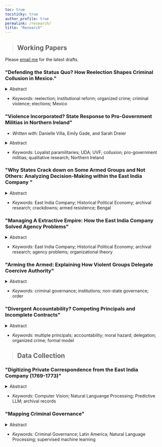 ```yaml
---
toc: true
tocsticky: true
author_profile: true
permalink: /research/
title: "Research"
---
```

> ## Working Papers

Please [email me](mailto:adee.weller@emory.edu) for the latest drafts.

### "Defending the Status Quo? How Reelection Shapes Criminal Collusion in Mexico."

<details>
  <summary>Abstract</summary>
How does the ability to run for reelection shape the relationship between criminal groups and local politicians? Examining an electoral reform in Mexico, I argue that reelection can extend the status quo, upon which stable deals between criminal groups and politicians can be negotiated more efficiently. As a result, criminal groups have an incentive to ensure the incumbent retains office, rather than risk being replaced by an unknown quantity. Politicians are more likely to collude with criminal groups and engage in corruption after reelection as both groups work to consolidate their power. To test this theory, I exploit the staggered implementation of electoral reform in Mexico. Using a multi-period difference-in-differences design with an original dataset of attacks on local politicians, I show that criminal groups disproportionately killed candidates in places where incumbents could run for reelection, maintaining the status quo. I also show that the federal government was increasingly concerned about corrupt actions by mayors who could run for reelections, particularly in places where criminal groups are active. Finally, I also examine the behavior of criminal groups after an incumbent wins reelection, suggesting that groups expand their control over illicit markets and focus less on inter-group competition. This project provides a unique and important bridge between understanding the relationship between electoral incentives of politicians, institutional changes, and criminal organizations.
</details>

* _Keywords:_ reelection; institutional reform; organized crime; criminal violence; elections; Mexico

### "Violence Incorporated? State Response to Pro-Government Militias in Northern Ireland"

 * _Written with:_ Danielle Villa, Emily Gade, and Sarah Dreier

<details>
  <summary>Abstract</summary>
    Pro-government militias (PGMs) actively participate in conflicts around the world. Yet governments openly support some PGMs, maintain covert links with others, and ignore or actively suppress other militias. Why do states support some pro-government militias and de-legitimize others, particularly when the militias engage in similar behavior? We examine the internal decision-making process of the British government during the conflict in Northern Ireland, analyzing 8,430 recently declassified documents from the Prime Ministers’ security-based Correspondence Files (1969-1974). These documents detail the British government's internal attitudes and behaviors toward more than 20 Loyalist PGM groups. These records clearly outline the state's desire to balance its immediate military needs with more long-term goals of political control. Unable to discern between groups that posed long-term risks and those that did not, the state repeatedly collaborated with specific militias on narrow, short-term agreements to police local neighborhoods and improve public support. We develop a formal model of government decision-making in this process and qualitatively analyze the documents to understand the state's concerns, goals, and actions. This project provides the first internal account of how governments think about and work with PGMs, providing critical insights into how conflicts unfold in real time. By examining this decision-making process, we can shed light on the variation in the relationships of states and PGMs across the globe.
</details>

 * _Keywords:_ Loyalist paramilitaries; UDA; UVF; collusion; pro-government militias; qualitative research; Northern Ireland

### "Why States Crack down on Some Armed Groups and Not Others: Analyzing Decision-Making within the East India Company "

<details>
  <summary>Abstract</summary>
 Why do states crack down on some armed resistance groups and not others? The consequences of crackdowns can range from successful elimination to exponential violence. Further, states face significant capacity and logistical challenges to investing in repression.  Yet, the internal decision-making of this selection process remains obscure, and most studies rely on observable actions to infer this process. To understand how authorities make this decision, I examine the internal, private records of the English East India Company during the first years in which they began governing territory (1769-1773 in Bengal). During this period, the Company selectively repressed a network of armed resistance and criminal organizations, varying with groups' allegiances with certain Indian elite and the Company's relationships with the same individuals. While violent groups aligned with elites who resisted Company rule were repressed, groups that worked with aligned elite were used as auxiliary coercive forces by the EIC. This project provides critical insight into how authorities govern and make decisions in the face of armed resistance.

</details>

 * _Keywords:_ East India Company; Historical Political Economy; archival research; crackdowns; armed resistence; Bengal


### "Managing A Extractive Empire: How the East India Company Solved Agency Problems"

<details>
  <summary>Abstract</summary>
  To be hired by the English East India Company (EIC), an individual was generally required to be between fifteen and eighteen years old. With little training or local knowledge, employees were sent across the globe, supplied with arms, and instructed to maximize profits. As such, the EIC was plagued by agency problems from its inception. How do organizations solve this challenge? This is particularly acute in economically driven groups, where hiring a profit-seeking employee can both be highly beneficial but also highly risky. Examining the internal communications of the EIC as it shifted from a trading company to a governing authority, I show that the Company was deeply concerned about this issue. As a result, they formed an institutional structure of intelligence sharing and reporting on other's behavior, maximizing transparency and bureaucratizing spying. This project helps us understand how a group's organization shapes its behavior and responses to challenges.
</details>

 * _Keywords:_ East India Company; Historical Political Economy; archival research; agency problems; organizational theory


### "Arming the Armed: Explaining How Violent Groups Delegate Coercive Authority"

<details>
  <summary>Abstract</summary> 
  Violent armed groups around the world formally designate institutions, from specialized coercive institutions to ones that provide services. For groups that seek to reform, remove, or supplant the state, these institutions are a mechanism of direct governance by which the groups can impose a new political or social order. For groups that do not seek statehood, however, these institutions help them achieve their non-political goals, such as economic ones. However, because these groups do not rival the state, they can also co-opt state institutions and govern indirectly. This project examines the trade-off that non-state-seeking groups face when choosing an institutional arrangement. They can govern indirectly, through co-opting state institutions, or directly by developing their own institutions. Indirect governance establishes immediate access to state power but introduces principal-agent problems. When the state is unable to serve a faithful agent, groups may choose to form their own institutions. These can be more effective but also are much more costly to establish and maintain. I examine this conceptualization using qualitative evidence of coercive institutions by criminal groups in Mexico (1990-2010).
</details>

 * _Keywords:_ criminal governance; institutions; non-state governance; order

### "Divergent Accountability? Competing Principals and Incomplete Contracts"

<details>
  <summary>Abstract</summary>
How does the introduction of competing principals impact voters' ability to hold politicians accountable? This project builds off of canonical models of democratic accountability, which frame reelection as a chance for voters to solve the moral hazard problem they face with politicians. Here, however, there is a second principal who is also vying for control of the politician, as the agent, but who has fundamentally divergent goals from the voters. This principal also has a different set of skills that they can employ to coerce the official, using both bribes and threats. The politician, therefore, must appraise the risks they face and the value of holding office, given the incentives offered by each of the principals. This model has broad applications, applying wherever principals, armed with differing capacities, compete for control of an agent.
</details>

 * _Keywords:_ multiple principals; accountability; moral hazard; delegation; organized crime; formal model




> ## Data Collection

### "Digitizing Private Correspondence from the East India Company (1769-1773)"

<details>
  <summary>Abstract</summary>
The English East India Company (EIC) has been called one of the most well-documented corporations in human history. In this qualitative dataset, I gather all recorded correspondence, internal and external, from the Company records kept at the Asia and Africa Reading Room at the British Library. I particularly focus on the Presidency of Bengal, where the EIC first obtained the rigth to extract land taxes and began to govern as an administrative body during this period. Thus, this period covers one of the most influential moments in Company history -- defining how British colonial policy in India would be organized for more than a century. With more than 4,000 pages of handwritten documents, the first goal of this project is to digitize these letters and clearly record their contents.
</details>

 * _Keywords:_ Computer Vision; Natural Languange Processing; Predictive LLM; archival records


### "Mapping Criminal Governance"

<details>
  <summary>Abstract</summary>
How do criminal groups govern? While our understanding of governance by criminal organizations has grown, there is little systematic data to map it. This project seeks to address this gap. Using newspaper articles from _The New York Times_ containing the names of more than 50 randomly selected groups from across Latin America, this project implements a supervised machine learning approach to code more than thirty indicators of criminal governance. This indicators include who is governing (what group or groups), how they are governing (enforcing rules, collecting taxes, distributing goods), and who they are governing (civilians, other criminals, or the state). This project seeks to expand our understanding of criminal governance across the globe.
</details>

 * _Keywords:_ Criminal Governance; Latin America; Natural Language Processing; supervised machine learning
